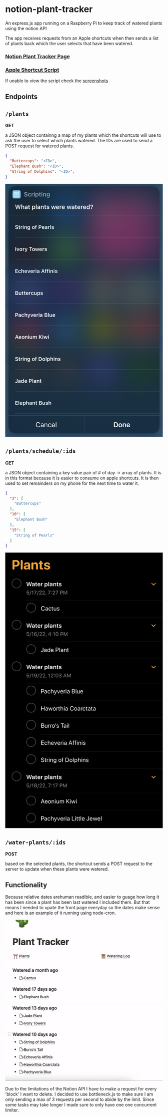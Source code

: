 # notion-plant-tracker
 
An express.js app running on a Raspberry Pi to keep track of watered plants using the notion API

The app receives requests from an Apple shortcuts when then sends a list of plants back which the user selects that have been watered. 

### [Notion Plant Tracker Page](https://unequaled-diploma-a0e.notion.site/Plant-Tracker-469ee40e380842778645c2aeb8d22df9)

### [Apple Shortcut Script](https://www.icloud.com/shortcuts/8c09ee08ffb14c599e735d7fb652a1a0)

If unable to view the script check the [screenshots](/assets/script-screenshots/)

## Endpoints

## `/plants`

**GET** 

a JSON object containng a map of my plants which the shortcuts will use to ask the user to select which plants watered. The IDs are used to send a POST request for watered plants.

```json
{
  "Buttercups": "<ID>",
  "Elephant Bush": "<ID>",
  "String of Dolphins": "<ID>",
}
```

![plant selector menu](assets/plant-selection.jpg)

## `/plants/schedule/:ids`

**GET** 

a JSON object containing a key value pair of # of day -> array of plants. It is in this format because it is easier to consume on apple shortcuts. It is then used to set remainders on my phone for the next time to water it.

```json
{
  "3": [
    "Buttercups"
  ],
  "10": [
    "Elephant Bush"
  ],
  "15": [
    "String of Pearls"
  ]
}
```

![reminders](assets/reminders.jpg)

## `/water-plants/:ids`

**POST** 

based on the selected plants, the shortcut sends a POST request to the server to update when these plants were watered.


## Functionality

Because relative dates arehuman readible, and easier to guage how long it has been since a plant has been last watered I included them. But that means I needed to upate the front page everyday so the dates make sense and here is an example of it running using node-cron.

![front page updating](/assets/front-page.gif)

Due to the limitations of the Notion API I have to make a request for every 'block' I want to delete. I decided to use bottleneck.js to make sure I am only sending a max of 3 requests per second to abide by the limit. Since some tasks may take longer I made sure to only have one one concurrent limiter.

